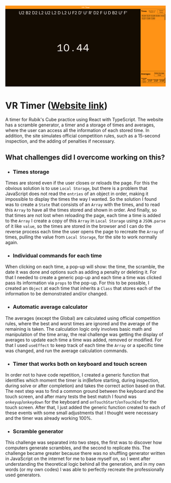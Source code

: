 ![Homepage screenshot](./src/img/VRTimer-Homepage-Screenshot.png)

# VR Timer ([Website link](https://vrtimer.vercel.app/))


A timer for Rubik's Cube practice using React with TypeScript. The website has a scramble generator, a timer and a storage of times and averages, where the user can access all the information of each stored time. In addition, the site simulates official competition rules, such as a 15-second inspection, and the adding of penalties if necessary.


## What challenges did I overcome working on this?

- ### Times storage

Times are stored even if the user closes or reloads the page. For this the obvious solution is to use `Local Storage`, but there is a problem that JavaScript does not read the `entries` of an object in order, making it impossible to display the times the way I wanted. So the solution I found was to create a `State` that consists of an `Array` with the times, and to read this `Array` to have all the times stored and shown in order. And finally, so that times are not lost when reloading the page, each time a time is added to the `Array` I create a copy of this `Array` in `Local Storage` using a `JSON.parse` of it like `value`, so the times are stored in the browser and I can do the reverse process each time the user opens the page to recreate the `Array` of times, pulling the value from `Local Storage`, for the site to work normally again.


- ### Individual commands for each time

When clicking on each time, a pop-up will show: the time, the scramble, the date it was done and options such as adding a penalty or deleting it. For that I needed to create a generic pop-up and each time a time was clicked pass its information via `props` to the pop-up. For this to be possible, I created an `Object` at each time that inherits a `Class` that stores each of the information to be demonstrated and/or changed.


- ### Automatic average calculator

The averages (except the Global) are calculated using official competition rules, where the best and worst times are ignored and the average of the remaining is taken. The calculation logic only involves basic math and manipulation of the time array, the real challenge was getting the display of averages to update each time a time was added, removed or modified. For that I used `useEffect` to keep track of each time the `Array` or a specific time was changed, and run the average calculation commands.


- ### Timer that works both on keyboard and touch screen

In order not to have code repetition, I created a generic function that identifies which moment the timer is in(Before starting, during inspection, during solve or after completion) and takes the correct action based on that. The next step was to find a common ground between the keyboard and the touch screen, and after many tests the best match I found was `onkeyup`/`onkeydown` for the keyboard and `onTouchStart`/`onTouchEnd` for the touch screen. After that, I just added the generic function created to each of these events with some small adjustments that I thought were necessary and the timer was already working 100%.


- ### Scramble generator

This challenge was separated into two steps, the first was to discover how computers generate scrambles, and the second to replicate this. The challenge became greater because there was no shuffling generator written in JavaScript on the internet for me to base myself on, so I went after understanding the theoretical logic behind all the generation, and in my own words (or my own codes) I was able to perfectly recreate the professionally used generators.